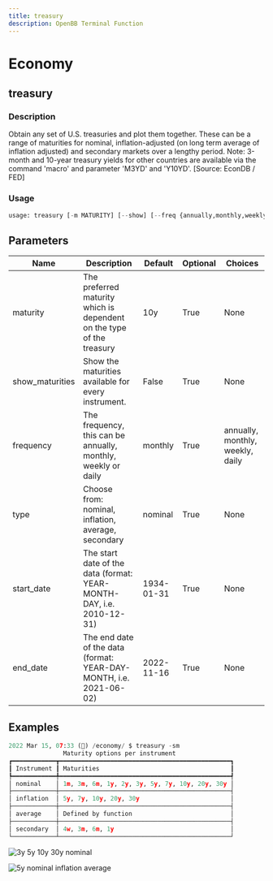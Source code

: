 ```yaml
---
title: treasury
description: OpenBB Terminal Function
---
```


# Economy

## treasury

### Description

Obtain any set of U.S. treasuries and plot them together. These can be a range of maturities for nominal, inflation-adjusted (on long term average of inflation adjusted) and secondary markets over a lengthy period. Note: 3-month and 10-year treasury yields for other countries are available via the command 'macro' and parameter 'M3YD' and 'Y10YD'. [Source: EconDB / FED]

### Usage

```python
usage: treasury [-m MATURITY] [--show] [--freq {annually,monthly,weekly,daily}] [-t TYPE] [-s START_DATE] [-e END_DATE]
```

## Parameters

| Name | Description | Default | Optional | Choices |
| ---- | ----------- | ------- | -------- | ------- |
| maturity | The preferred maturity which is dependent on the type of the treasury | 10y | True | None |
| show_maturities | Show the maturities available for every instrument. | False | True | None |
| frequency | The frequency, this can be annually, monthly, weekly or daily | monthly | True | annually,  monthly,  weekly,  daily |
| type | Choose from: nominal, inflation, average, secondary | nominal | True | None |
| start_date | The start date of the data (format: YEAR-MONTH-DAY, i.e. 2010-12-31) | 1934-01-31 | True | None |
| end_date | The end date of the data (format: YEAR-DAY-MONTH, i.e. 2021-06-02) | 2022-11-16 | True | None |

## Examples

```python
2022 Mar 15, 07:33 (🦋) /economy/ $ treasury -sm
               Maturity options per instrument
┏━━━━━━━━━━━━┳━━━━━━━━━━━━━━━━━━━━━━━━━━━━━━━━━━━━━━━━━━━━━━━┓
┃ Instrument ┃ Maturities                                    ┃
┡━━━━━━━━━━━━╇━━━━━━━━━━━━━━━━━━━━━━━━━━━━━━━━━━━━━━━━━━━━━━━┩
│ nominal    │ 1m, 3m, 6m, 1y, 2y, 3y, 5y, 7y, 10y, 20y, 30y │
├────────────┼───────────────────────────────────────────────┤
│ inflation  │ 5y, 7y, 10y, 20y, 30y                         │
├────────────┼───────────────────────────────────────────────┤
│ average    │ Defined by function                           │
├────────────┼───────────────────────────────────────────────┤
│ secondary  │ 4w, 3m, 6m, 1y                                │
└────────────┴───────────────────────────────────────────────┘
```

![3y 5y 10y 30y nominal](https://user-images.githubusercontent.com/46355364/158575884-8ec4e1dc-fb5b-4440-be4b-5e1dcd6d2a5e.png)

![5y nominal inflation average](https://user-images.githubusercontent.com/46355364/158575921-ff7c387c-8eb6-4716-80c4-f4c5121633f2.png)
